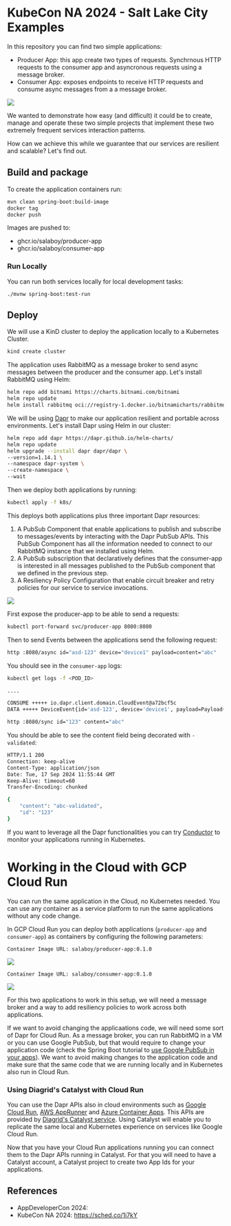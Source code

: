 # KubeCon NA 2024 - Salt Lake City Examples

In this repository you can find two simple applications: 
- Producer App: this app create two types of requests. Synchrnous HTTP requests to the consumer app and asyncronous requests using a message broker. 
- Consumer App: exposes endpoints to receive HTTP requests and consume async messages from a a message broker. 

![](imgs/kubecon-na-apps.png)

We wanted to demonstrate how easy (and difficult) it could be to create, manage and operate these two simple projects that implement these two extremely frequent services interaction patterns. 

How can we achieve this while we guarantee that our services are resilient and scalable? Let's find out. 


## Build and package

To create the application containers run: 

```bash
mvn clean spring-boot:build-image
docker tag 
docker push
```

Images are pushed to:
- ghcr.io/salaboy/producer-app
- ghcr.io/salaboy/consumer-app

### Run Locally

You can run both services locally for local development tasks: 

```
./mvnw spring-boot:test-run
```

## Deploy 

We will use a KinD cluster to deploy the application locally to a Kubernetes Cluster.

```bash
kind create cluster
```

The application uses RabbitMQ as a message broker to send async messages between the producer and the consumer app. Let's install RabbitMQ using Helm: 

```bash
helm repo add bitnami https://charts.bitnami.com/bitnami
helm repo update
helm install rabbitmq oci://registry-1.docker.io/bitnamicharts/rabbitmq
```

We will be using [Dapr](https://dapr.io) to make our application resilient and portable across environments. Let's install Dapr using Helm in our cluster:

```bash
helm repo add dapr https://dapr.github.io/helm-charts/
helm repo update
helm upgrade --install dapr dapr/dapr \
--version=1.14.1 \
--namespace dapr-system \
--create-namespace \
--wait
```

Then we deploy both applications by running: 

```bash
kubectl apply -f k8s/
```

This deploys both applications plus three important Dapr resources: 
1. A PubSub Component that enable applications to publish and subscribe to messages/events by interacting with the Dapr PubSub APIs. This PubSub Component has all the information needed to connect to our RabbitMQ instance that we installed using Helm.
1. A PubSub subscription that declaratively defines that the consumer-app is interested in all messages published to the PubSub component that we defined in the previous step. 
1. A Resiliency Policy Configuration that enable circuit breaker and retry policies for our service to service invocations. 

![](imgs/kubecon-na-apps-with-dapr.png.png)

First expose the producer-app to be able to send a requests: 

```bash
kubectl port-forward svc/producer-app 8080:8080
```

Then to send Events between the applications send the following request: 

```bash
http :8080/async id="asd-123" device="device1" payload=content="abc"
```

You should see in the `consumer-app` logs: 

```bash
kubectl get logs -f <POD_ID>

....

CONSUME +++++ io.dapr.client.domain.CloudEvent@a72bcf5c
DATA +++++ DeviceEvent{id='asd-123', device='device1', payload=Payload{content='content=abc'}}
```


```bash
http :8080/sync id="123" content="abc"
```

You should be able to see the content field being decorated with `-validated`:

```bash
HTTP/1.1 200 
Connection: keep-alive
Content-Type: application/json
Date: Tue, 17 Sep 2024 11:55:44 GMT
Keep-Alive: timeout=60
Transfer-Encoding: chunked

{
    "content": "abc-validated",
    "id": "123"
}
```

If you want to leverage all the Dapr functionalities you can try [Conductor]() to monitor your applications running in Kubernetes. 



# Working in the Cloud with GCP Cloud Run

You can run the same application in the Cloud, no Kubernetes needed. You can use any container as a service platform to run the same applications without any code change.

In GCP Cloud Run you can deploy both applications (`producer-app` and `consumer-app`) as containers by configuring the following parameters: 

```
Container Image URL: salaboy/producer-app:0.1.0
```

![](imgs/cloud-run-producer-app.png)

```
Container Image URL: salaboy/consumer-app:0.1.0
```
![](imgs/cloud-run-consumer-app.png)

For this two applications to work in this setup, we will need a message broker and a way to add  resiliency policies to work across both applications.

If we want to avoid changing the applicaations code, we will need some sort of Dapr for Cloud Run. 
As a message broker, you can run RabbitMQ in a VM or you can use Google PubSub, but that would require to change your application code (check the Spring Boot tutorial to [use Google PubSub in your apps](https://spring.io/guides/gs/messaging-gcp-pubsub)). We want to avoid making changes to the application code and make sure that the same code that we are running locally and in Kubernetes also run in Cloud Run. 

### Using Diagrid's Catalyst with Cloud Run

You can use the Dapr APIs also in cloud environments such as [Google Cloud Run](https://cloud.google.com/run), [AWS AppRunner](https://aws.amazon.com/apprunner/) and [Azure Container Apps](https://azure.microsoft.com/en-us/products/container-apps). This APIs are provided by [Diagrid's Catalyst service](https://www.diagrid.io/catalyst). Using Catalyst will enable you to replicate the same local and Kubernetes experience on services like Google Cloud Run. 

Now that you have your Cloud Run applications running you can connect them to the Dapr APIs running in Catalyst. For that you will need to have a Catalyst account, a Catalyst project to create two App Ids for your applications. 






## References

- AppDeveloperCon 2024: 
- KubeCon NA 2024: https://sched.co/1i7kY
